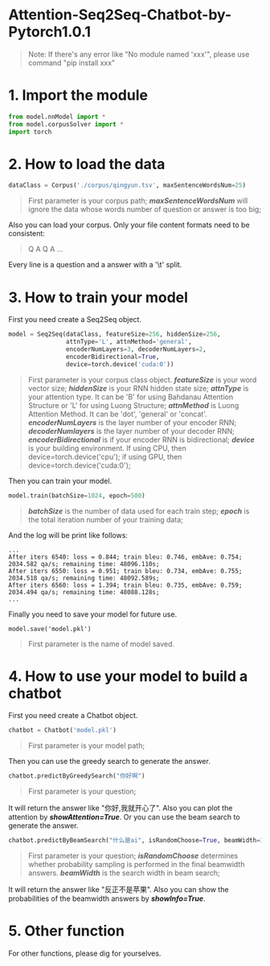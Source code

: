 Attention-Seq2Seq-Chatbot-by-Pytorch1.0.1
===
> Note: If there's any error like "No module named 'xxx'", please use command "pip install xxx"
# 1. Import the module
```python
from model.nnModel import *
from model.corpusSolver import *
import torch
```
# 2. How to load the data
```python
dataClass = Corpus('./corpus/qingyun.tsv', maxSentenceWordsNum=25)
```
>First parameter is your corpus path;
>***maxSentenceWordsNum*** will ignore the data whose words number of question or answer is too big;

Also you can load your corpus. Only your file content formats need to be consistent:
>Q  A
>Q  A
>...

Every line is a question and a answer with a '\t' split.
# 3. How to train your model
First you need create a Seq2Seq object.
```python
model = Seq2Seq(dataClass, featureSize=256, hiddenSize=256, 
                attnType='L', attnMethod='general', 
                encoderNumLayers=3, decoderNumLayers=2, 
                encoderBidirectional=True, 
                device=torch.device('cuda:0'))
```
>First parameter is your corpus class object.
>***featureSize*** is your word vector size;
>***hiddenSize*** is your RNN hidden state size;
>***attnType*** is your attention type. It can be 'B' for using Bahdanau Attention Structure or 'L' for using Luong Structure;
>***attnMethod*** is Luong Attention Method. It can be 'dot', 'general' or 'concat'.
>***encoderNumLayers*** is the layer number of your encoder RNN;
>***decoderNumlayers*** is the layer number of your decoder RNN;
>***encoderBidirectional*** is if your encoder RNN is bidirectional;
>***device*** is your building environment. If using CPU, then device=torch.device('cpu'); if using GPU, then device=torch.device('cuda:0');

Then you can train your model.
```python
model.train(batchSize=1024, epoch=500)
```
>***batchSize*** is the number of data used for each train step;
>***epoch*** is the total iteration number of your training data;

And the log will be print like follows:
```
...
After iters 6540: loss = 0.844; train bleu: 0.746, embAve: 0.754; 2034.582 qa/s; remaining time: 48096.110s;
After iters 6550: loss = 0.951; train bleu: 0.734, embAve: 0.755; 2034.518 qa/s; remaining time: 48092.589s;
After iters 6560: loss = 1.394; train bleu: 0.735, embAve: 0.759; 2034.494 qa/s; remaining time: 48088.128s;
...
```
Finally you need to save your model for future use.
```
model.save('model.pkl')
```
>First parameter is the name of model saved.
# 4. How to use your model to build a chatbot
First you need create a Chatbot object.
```python
chatbot = Chatbot('model.pkl')
```
>First parameter is your model path;

Then you can use the greedy search to generate the answer.
```python
chatbot.predictByGreedySearch("你好啊")
```
>First parameter is your question;

It will return the answer like "你好,我就开心了". Also you can plot the attention by ***showAttention=True***.
Or you can use the beam search to generate the answer.
```python
chatbot.predictByBeamSearch("什么是ai", isRandomChoose=True, beamWidth=10)
```
>First parameter is your question;
>***isRandomChoose*** determines whether probability sampling is performed in the final beamwidth answers.
>***beamWidth*** is the search width in beam search; 

It will return the answer like "反正不是苹果". Also you can show the probabilities of the beamwidth answers by ***showInfo=True***.
# 5. Other function
For other functions, please dig for yourselves.
